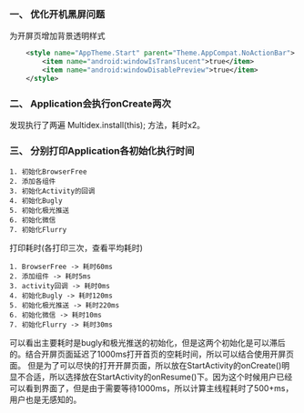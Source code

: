 ### 一、 优化开机黑屏问题

为开屏页增加背景透明样式

```xml
    <style name="AppTheme.Start" parent="Theme.AppCompat.NoActionBar">
        <item name="android:windowIsTranslucent">true</item>
        <item name="android:windowDisablePreview">true</item>
    </style>
```

### 二、 Application会执行onCreate两次

发现执行了两遍 Multidex.install(this); 方法，耗时x2。

### 三、 分别打印Application各初始化执行时间

    1. 初始化BrowserFree
    2. 添加各组件
    3. 初始化Activity的回调
    4. 初始化Bugly
    5. 初始化极光推送
    6. 初始化微信
    7. 初始化Flurry
 
 打印耗时(各打印三次，查看平均耗时)
 
    1. BrowserFree -> 耗时60ms
    2. 添加组件 -> 耗时5ms
    3. activity回调 -> 耗时0ms
    4. 初始化Bugly -> 耗时120ms
    5. 初始化极光推送 -> 耗时220ms
    6. 初始化微信 -> 耗时10ms
    7. 初始化Flurry -> 耗时30ms
    
 可以看出主要耗时是bugly和极光推送的初始化，但是这两个初始化是可以滞后的。结合开屏页面延迟了1000ms打开首页的空耗时间，所以可以结合使用开屏页面。
 但是为了可以尽快的打开开屏页面，所以放在StartActivity的onCreate()明显不合适，所以选择放在StartActivity的onResume()下。因为这个时候用户已经可以看到界面了，但是由于需要等待1000ms，所以计算主线程耗时了500+ms，用户也是无感知的。 



